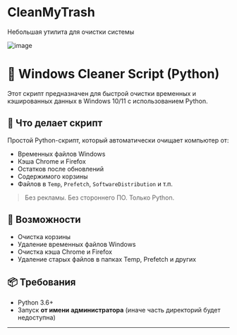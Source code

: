 # CleanMyTrash
Небольшая утилита для очистки системы

![image](https://github.com/user-attachments/assets/f18a28fb-bfbe-401b-b7fc-c5f51527b74d)


# 🧹 Windows Cleaner Script (Python)

Этот скрипт предназначен для быстрой очистки временных и кэшированных данных в Windows 10/11 с использованием Python.

## 🚀 Что делает скрипт

Простой Python-скрипт, который автоматически очищает компьютер от:

- Временных файлов Windows
- Кэша Chrome и Firefox
- Остатков после обновлений
- Содержимого корзины
- Файлов в `Temp`, `Prefetch`, `SoftwareDistribution` и т.п.

> Без рекламы. Без стороннего ПО. Только Python.

 ## 📌 Возможности

- Очистка корзины
- Удаление временных файлов Windows
- Очистка кэша Chrome и Firefox
- Удаление старых файлов в папках Temp, Prefetch и других

## 📦 Требования

- Python 3.6+
- Запуск **от имени администратора** (иначе часть директорий будет недоступна)

---
